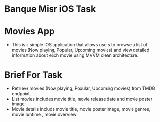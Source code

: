 # Banque Misr iOS Task

# Movies App
- This is a simple iOS application that allows users to browse a list of movies (Now playing, Popular, Upcoming movies) and view detailed information about each movie using MVVM clean architecture.

# Brief For Task
- Retrieve movies (Now playing, Popular, Upcoming movies) from TMDB endpoint.
- List movies includes movie title, movie release date and movie poster image
- Movie details include movie title, movie poster image, movie genres, movie runtime , movie overview
